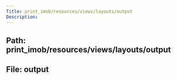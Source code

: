 ```yaml
---
Title: print_imob/resources/views/layouts/output
Description:
---
```


## Path: print_imob/resources/views/layouts/output
## File: output